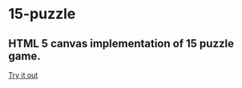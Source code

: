 # 15-puzzle
## HTML 5 canvas implementation of 15 puzzle game.

[Try it out](https://matvs.github.io/15-puzzle/)
